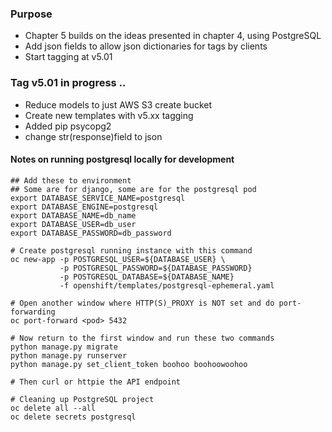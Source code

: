 ### Purpose
* Chapter 5 builds on the ideas presented in chapter 4, using PostgreSQL
* Add json fields to allow json dictionaries for tags by clients
* Start tagging at v5.01

### Tag v5.01 in progress ..
* Reduce models to just AWS S3 create bucket
* Create new templates with v5.xx tagging
* Added pip psycopg2
* change str(response)field to json

#### Notes on running postgresql locally for development

```
## Add these to environment
## Some are for django, some are for the postgresql pod
export DATABASE_SERVICE_NAME=postgresql
export DATABASE_ENGINE=postgresql
export DATABASE_NAME=db_name
export DATABASE_USER=db_user
export DATABASE_PASSWORD=db_password

# Create postgresql running instance with this command
oc new-app -p POSTGRESQL_USER=${DATABASE_USER} \
           -p POSTGRESQL_PASSWORD=${DATABASE_PASSWORD} 
           -p POSTGRESQL_DATABASE=${DATABASE_NAME} 
           -f openshift/templates/postgresql-ephemeral.yaml

# Open another window where HTTP(S)_PROXY is NOT set and do port-forwarding
oc port-forward <pod> 5432

# Now return to the first window and run these two commands
python manage.py migrate
python manage.py runserver
python manage.py set_client_token boohoo boohoowoohoo

# Then curl or httpie the API endpoint

# Cleaning up PostgreSQL project
oc delete all --all
oc delete secrets postgresql

```
